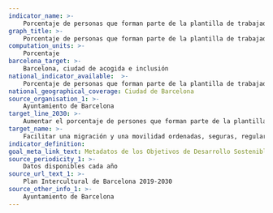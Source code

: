 ```yaml
---
indicator_name: >-
    Porcentaje de personas que forman parte de la plantilla de trabajadores y trabajadoras municipales y que han nacido en el extranjero
graph_title: >-
    Porcentaje de personas que forman parte de la plantilla de trabajadores y trabajadoras municipales y que han nacido en el extranjero
computation_units: >-
    Porcentaje
barcelona_target: >-
    Barcelona, ciudad de acogida e inclusión
national_indicator_available:  >-
    Porcentaje de personas que forman parte de la plantilla de trabajadores y trabajadoras municipales y que han nacido en el extranjero
national_geographical_coverage: Ciudad de Barcelona 
source_organisation_1: >-
    Ayuntamiento de Barcelona
target_line_2030: >-
    Aumentar el porcentaje de persones que forman parte de la plantilla de trabajadores y trabajadoras municipales y que han nacido en el extranjero. Valor hito 2030: Por determinar 
target_name: >-
    Facilitar una migración y una movilidad ordenadas, seguras, regulares y responsables de las personas, incluso mediante la aplicación de políticas migratorias planificadas y bien gestionadas
indicator_definition:
goal_meta_link_text: Metadatos de los Objetivos de Desarrollo Sostenible de las Naciones Unidas (pdf 894kB)
source_periodicity_1: >-
    Datos disponibles cada año
source_url_text_1: >-
    Plan Intercultural de Barcelona 2019-2030
source_other_info_1: >-
    Ayuntamiento de Barcelona
---
```

